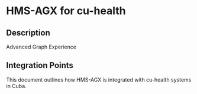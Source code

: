 # HMS-AGX for cu-health

## Description

Advanced Graph Experience

## Integration Points

This document outlines how HMS-AGX is integrated with cu-health systems in Cuba.
